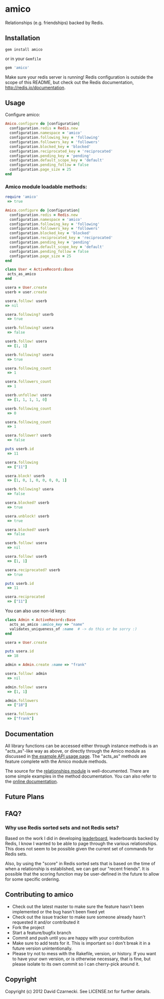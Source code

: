 # amico

Relationships (e.g. friendships) backed by Redis.

## Installation

`gem install amico`

or in your `Gemfile`

```ruby
gem 'amico'
```

Make sure your redis server is running! Redis configuration is outside the scope of this README, but 
check out the Redis documentation, http://redis.io/documentation.
  
## Usage

Configure amico:

```ruby
Amico.configure do |configuration|
  configuration.redis = Redis.new
  configuration.namespace = 'amico'
  configuration.following_key = 'following'
  configuration.followers_key = 'followers'
  configuration.blocked_key = 'blocked'
  configuration.reciprocated_key = 'reciprocated'
  configuration.pending_key = 'pending'
  configuration.default_scope_key = 'default'
  configuration.pending_follow = false
  configuration.page_size = 25
end
```

### Amico module loadable methods:

```ruby
require 'amico'
 => true

Amico.configure do |configuration|
  configuration.redis = Redis.new
  configuration.namespace = 'amico'
  configuration.following_key = 'following'
  configuration.followers_key = 'followers'
  configuration.blocked_key = 'blocked'
  configuration.reciprocated_key = 'reciprocated'
  configuration.pending_key = 'pending'
  configuration.default_scope_key = 'default'
  configuration.pending_follow = false
  configuration.page_size = 25
end

class User < ActiveRecord::Base
 acts_as_amico
end

usera = User.create
userb = user.create

usera.follow! userb
=> nil

usera.following? userb
 => true

userb.following? usera
 => false

userb.follow! usera
 => [1, 1]

userb.following? usera
 => true

usera.following_count
 => 1

usera.followers_count
 => 1

userb.unfollow! usera
 => [1, 1, 1, 1, 0]

userb.following_count
 => 0

usera.following_count
 => 1

usera.follower? userb
 => false

puts userb.id
 => 11

usera.following
 => ["11"]

usera.block! userb
 => [1, 0, 1, 0, 0, 0, 0, 1]

userb.following? usera
 => false

usera.blocked? userb
 => true

usera.unblock! userb
 => true

usera.blocked? userb
 => false

userb.follow! usera
 => nil

usera.follow! userb
 => [1, 1]

usera.reciprocated? userb
 => true

puts userb.id
 => 11

usera.reciprocated
 => ["11"]
```

You can also use non-id keys:

```ruby
class Admin < ActiveRecord::Base
  acts_as_amico :amico_key => "name"
  validates_uniqueness_of :name  # -> do this or be sorry :)
end

usera = User.create

puts usera.id
 => 18

admin = Admin.create :name => "frank"

usera.follow! admin
 => nil

admin.follow! usera
 => [1, 1]

admin.followers
 => ["18"]

usera.followers
 => ["frank"]
```

## Documentation 

All library functions can be accessed either through instance methods is an "acts_as"-like way as above, or directly through the Amico module as
discussed in [the example API usage page](https://github.com/mettadore/amico/blob/master/API.md). The "acts_as" methods
are feature complete with the Amico module methods.

The source for the [relationships module](https://github.com/agoragames/amico/blob/master/lib/amico/relationships.rb) is well-documented. There are some
simple examples in the method documentation. You can also refer to the [online documentation](http://rubydoc.info/github/agoragames/amico/master/frames).

## Future Plans

## FAQ?

### Why use Redis sorted sets and not Redis sets?

Based on the work I did in developing [leaderboard](https://github.com/agoragames/leaderboard), 
leaderboards backed by Redis, I know I wanted to be able to page through the various relationships. 
This does not seem to be possible given the current set of commands for Redis sets. 

Also, by using the "score" in Redis sorted sets that is based on the time of when a relationship 
is established, we can get our "recent friends". It is possible that the scoring function may be 
user-defined in the future to allow for some specific ordering.
  
## Contributing to amico
 
* Check out the latest master to make sure the feature hasn't been implemented or the bug hasn't been fixed yet
* Check out the issue tracker to make sure someone already hasn't requested it and/or contributed it
* Fork the project
* Start a feature/bugfix branch
* Commit and push until you are happy with your contribution
* Make sure to add tests for it. This is important so I don't break it in a future version unintentionally.
* Please try not to mess with the Rakefile, version, or history. If you want to have your own version, or is otherwise necessary, that is fine, but please isolate to its own commit so I can cherry-pick around it.

## Copyright

Copyright (c) 2012 David Czarnecki. See LICENSE.txt for further details.

